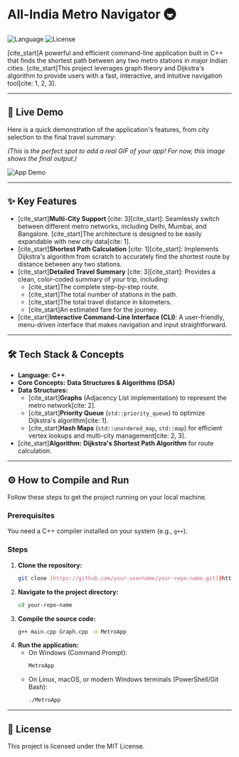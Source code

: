 # All-India Metro Navigator 🚇

![Language](https://img.shields.io/badge/Language-C%2B%2B-blue.svg)
![License](https://img.shields.io/badge/License-MIT-yellow.svg)

[cite_start]A powerful and efficient command-line application built in C++ that finds the shortest path between any two metro stations in major Indian cities. [cite_start]This project leverages graph theory and Dijkstra's algorithm to provide users with a fast, interactive, and intuitive navigation tool[cite: 1, 2, 3].

---

## 🚀 Live Demo

Here is a quick demonstration of the application's features, from city selection to the final travel summary:

*(This is the perfect spot to add a real GIF of your app! For now, this image shows the final output.)*

![App Demo](https://i.imgur.com/8QjUj5J.png)

---

## ✨ Key Features

* [cite_start]**Multi-City Support** [cite: 3][cite_start]: Seamlessly switch between different metro networks, including Delhi, Mumbai, and Bangalore. [cite_start]The architecture is designed to be easily expandable with new city data[cite: 1].
* [cite_start]**Shortest Path Calculation** [cite: 1][cite_start]: Implements Dijkstra's algorithm from scratch to accurately find the shortest route by distance between any two stations.
* [cite_start]**Detailed Travel Summary** [cite: 3][cite_start]: Provides a clean, color-coded summary of your trip, including:
    * [cite_start]The complete step-by-step route.
    * [cite_start]The total number of stations in the path.
    * [cite_start]The total travel distance in kilometers.
    * [cite_start]An estimated fare for the journey.
* [cite_start]**Interactive Command-Line Interface (CLI)**: A user-friendly, menu-driven interface that makes navigation and input straightforward.

---

## 🛠️ Tech Stack & Concepts

* **Language:** **C++**
* **Core Concepts:** **Data Structures & Algorithms (DSA)**
* **Data Structures:**
    * [cite_start]**Graphs** (Adjacency List implementation) to represent the metro network[cite: 2].
    * [cite_start]**Priority Queue** (`std::priority_queue`) to optimize Dijkstra's algorithm[cite: 1].
    * [cite_start]**Hash Maps** (`std::unordered_map`, `std::map`) for efficient vertex lookups and multi-city management[cite: 2, 3].
* [cite_start]**Algorithm:** **Dijkstra's Shortest Path Algorithm** for route calculation.

---

## ⚙️ How to Compile and Run

Follow these steps to get the project running on your local machine.

### **Prerequisites**
You need a C++ compiler installed on your system (e.g., `g++`).

### **Steps**

1.  **Clone the repository:**
    ```sh
    git clone [https://github.com/your-username/your-repo-name.git](https://github.com/your-username/your-repo-name.git)
    ```
2.  **Navigate to the project directory:**
    ```sh
    cd your-repo-name
    ```
3.  **Compile the source code:**
    ```sh
    g++ main.cpp Graph.cpp -o MetroApp
    ```
4.  **Run the application:**
    * On Windows (Command Prompt):
        ```sh
        MetroApp
        ```
    * On Linux, macOS, or modern Windows terminals (PowerShell/Git Bash):
        ```sh
        ./MetroApp
        ```

---

## 📄 License

This project is licensed under the MIT License.

